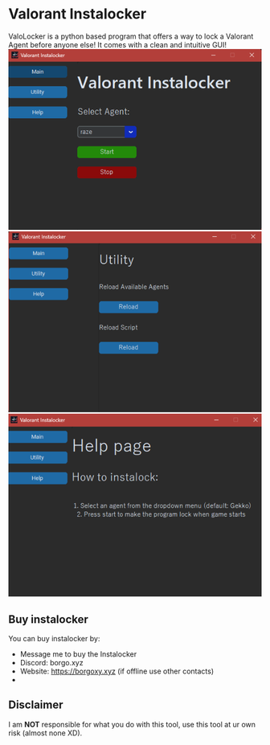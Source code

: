 # Valorant Instalocker

ValoLocker is a python based program that offers a way to lock a Valorant Agent before anyone else! It comes with a clean and intuitive GUI!
![ValoLocker Main](imgs/image.png)
![ValoLocker Utility](imgs/image1.png)
![ValoLocker Helpy](imgs/image2.png)

## Buy instalocker
You can buy instalocker by:
- Message me to buy the Instalocker
- Discord: borgo.xyz
- Website: https://borgoxy.xyz (if offline use other contacts)
- 
## Disclaimer
I am **NOT** responsible for what you do with this tool, use this tool at ur own risk (almost none XD).
